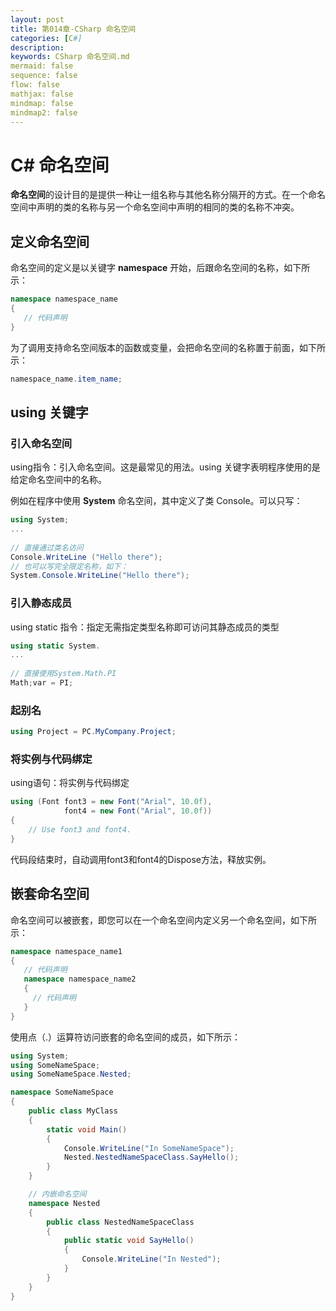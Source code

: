 ```yaml
---
layout: post
title: 第014章-CSharp 命名空间
categories: [C#]
description: 
keywords: CSharp 命名空间.md
mermaid: false
sequence: false
flow: false
mathjax: false
mindmap: false
mindmap2: false
---
```

# C# 命名空间

**命名空间**的设计目的是提供一种让一组名称与其他名称分隔开的方式。在一个命名空间中声明的类的名称与另一个命名空间中声明的相同的类的名称不冲突。



## 定义命名空间

命名空间的定义是以关键字 **namespace** 开始，后跟命名空间的名称，如下所示：

```c#
namespace namespace_name
{
   // 代码声明
}
```



为了调用支持命名空间版本的函数或变量，会把命名空间的名称置于前面，如下所示：

```c#
namespace_name.item_name;
```



## using 关键字

### 引入命名空间

using指令：引入命名空间。这是最常见的用法。using 关键字表明程序使用的是给定命名空间中的名称。

例如在程序中使用 **System** 命名空间，其中定义了类 Console。可以只写：

```c#
using System;
...
    
// 直接通过类名访问    
Console.WriteLine ("Hello there");
// 也可以写完全限定名称，如下：
System.Console.WriteLine("Hello there");
```



### 引入静态成员

using static 指令：指定无需指定类型名称即可访问其静态成员的类型

```c#
using static System.
...
    
// 直接使用System.Math.PI
Math;var = PI; 
```



### 起别名

```c#
using Project = PC.MyCompany.Project;
```



### 将实例与代码绑定

using语句：将实例与代码绑定

```c#
using (Font font3 = new Font("Arial", 10.0f),
            font4 = new Font("Arial", 10.0f))
{
    // Use font3 and font4.
}
```

代码段结束时，自动调用font3和font4的Dispose方法，释放实例。



## 嵌套命名空间

命名空间可以被嵌套，即您可以在一个命名空间内定义另一个命名空间，如下所示：

```c#
namespace namespace_name1 
{
   // 代码声明
   namespace namespace_name2 
   {
     // 代码声明
   }
}
```



使用点（.）运算符访问嵌套的命名空间的成员，如下所示：

```c#
using System;
using SomeNameSpace;
using SomeNameSpace.Nested;

namespace SomeNameSpace
{
    public class MyClass 
    {
        static void Main() 
        {
            Console.WriteLine("In SomeNameSpace");
            Nested.NestedNameSpaceClass.SayHello();
        }
    }

    // 内嵌命名空间
    namespace Nested   
    {
        public class NestedNameSpaceClass 
        {
            public static void SayHello() 
            {
                Console.WriteLine("In Nested");
            }
        }
    }
}
```
